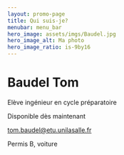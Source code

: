 ```yaml
---
layout: promo-page
title: Qui suis-je?
menubar: menu_bar
hero_image: assets/imgs/Baudel.jpg
hero_image_alt: Ma photo
hero_image_ratio: is-9by16
---
```


# Baudel Tom
Elève ingénieur en cycle préparatoire 


Disponible dès maintenant

[tom.baudel@etu.unilasalle.fr](mailto:tom.baudel@etu.unilasalle.fr)

Permis B, voiture

